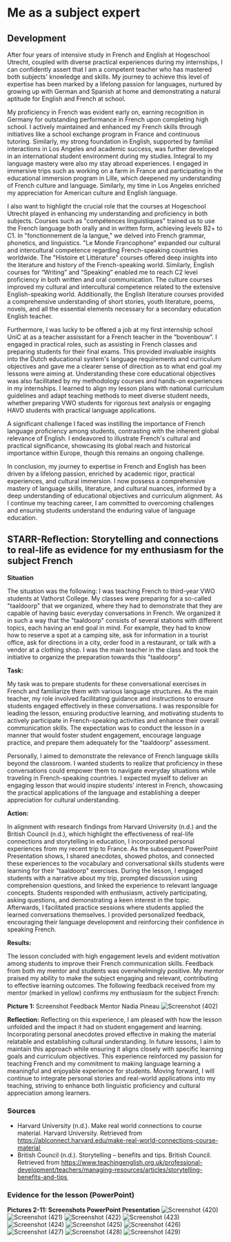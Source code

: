# Me as a subject expert
## Development 
After four years of intensive study in French and English at Hogeschool Utrecht, coupled with diverse practical experiences during my internships, I can confidently assert that I am a competent teacher who has mastered both subjects' knowledge and skills. My journey to achieve this level of expertise has been marked by a lifelong passion for languages, nurtured by growing up with German and Spanish at home and demonstrating a natural aptitude for English and French at school.  

My proficiency in French was evident early on, earning recognition in Germany for outstanding performance in French upon completing high school. I actively maintained and enhanced my French skills through initiatives like a school exchange program in France and continuous tutoring. Similarly, my strong foundation in English, supported by familial interactions in Los Angeles and academic success, was further developed in an international student environment during my studies. Integral to my language mastery were also my stay abroad experiences. I engaged in immersive trips such as working on a farm in France and participating in the educational immersion program in Lille, which deepened my understanding of French culture and language. Similarly, my time in Los Angeles enriched my appreciation for American culture and English language.  

I also want to highlight the crucial role that the courses at Hogeschool Utrecht played in enhancing my understanding and proficiency in both subjects. Courses such as "compétences linguistiques" trained us to use the French language both orally and in written form, achieving levels B2+ to C1. In "fonctionnement de la langue," we delved into French grammar, phonetics, and linguistics. "Le Monde Francophone" expanded our cultural and intercultural competence regarding French-speaking countries worldwide. The "Histoire et Littérature" courses offered deep insights into the literature and history of the French-speaking world. Similarly, English courses for “Writing” and “Speaking” enabled me to reach C2 level proficiency in both written and oral communication. The culture courses improved my cultural and intercultural competence related to the extensive English-speaking world. Additionally, the English literature courses provided a comprehensive understanding of short stories, youth literature, poems, novels, and all the essential elements necessary for a secondary education English teacher.  

Furthermore, I was lucky to be offered a job at my first internship school UniC at as a teacher assisstant for a French teacher in the “bovenbouw”. I engaged in practical roles, such as assisting in French classes and preparing students for their final exams. This provided invaluable insights into the Dutch educational system's language requirements and curriculum objectives and gave me a clearer sense of direction as to what end goal my lessons were aiming at. Understanding these core educational objectives was also facilitated by my methodology courses and hands-on experiences in my internships. I learned to align my lesson plans with national curriculum guidelines and adapt teaching methods to meet diverse student needs, whether preparing VWO students for rigorous text analysis or engaging HAVO students with practical language applications.  

A significant challenge I faced was instilling the importance of French language proficiency among students, contrasting with the inherent global relevance of English. I endeavored to illustrate French's cultural and practical significance, showcasing its global reach and historical importance within Europe, though this remains an ongoing challenge.  

In conclusion, my journey to expertise in French and English has been driven by a lifelong passion, enriched by academic rigor, practical experiences, and cultural immersion. I now possess a comprehensive mastery of language skills, literature, and cultural nuances, informed by a deep understanding of educational objectives and curriculum alignment. As I continue my teaching career, I am committed to overcoming challenges and ensuring students understand the enduring value of language education.

## STARR-Reflection: Storytelling and connections to real-life as evidence for my enthusiasm for the subject French
**Situation** 

The situation was the following: I was teaching French to third-year VWO students at Vathorst College. My classes were preparing for a so-called "taaldoorp" that we organized, where they had to demonstrate that they are capable of having basic everyday conversations in French. We organized it in such a way that the "taaldoorp" consists of several stations with different topics, each having an end goal in mind. For example, they had to know how to reserve a spot at a camping site, ask for information in a tourist office, ask for directions in a city, order food in a restaurant, or talk with a vendor at a clothing shop. I was the main teacher in the class and took the initiative to organize the preparation towards this "taaldoorp".  

**Task:**

My task was to prepare students for these conversational exercises in French and familiarize them with various language structures. As the main teacher, my role involved facilitating guidance and instructions to ensure students engaged effectively in these conversations. I was responsible for leading the lesson, ensuring productive learning, and motivating students to actively participate in French-speaking activities and enhance their overall communication skills. The expectation was to conduct the lesson in a manner that would foster student engagement, encourage language practice, and prepare them adequately for the "taaldoorp" assessment.  

Personally, I aimed to demonstrate the relevance of French language skills beyond the classroom. I wanted students to realize that proficiency in these conversations could empower them to navigate everyday situations while traveling in French-speaking countries. I expected myself to deliver an engaging lesson that would inspire students' interest in French, showcasing the practical applications of the language and establishing a deeper appreciation for cultural understanding.  

**Action:**  

In alignment with research findings from Harvard University (n.d.) and the British Council (n.d.), which highlight the effectiveness of real-life connections and storytelling in education, I incorporated personal experiences from my recent trip to France. As the subsequent PowerPoint Presentation shows,  I shared anecdotes, showed photos, and connected these experiences to the vocabulary and conversational skills students were learning for their "taaldoorp" exercises. During the lesson, I engaged students with a narrative about my trip, prompted discussion using comprehension questions, and linked the experience to relevant language concepts. Students responded with enthusiasm, actively participating, asking questions, and demonstrating a keen interest in the topic. Afterwards, I facilitated practice sessions where students applied the learned conversations themselves. I provided personalized feedback, encouraging their language development and reinforcing their confidence in speaking French.  

**Results:**  

The lesson concluded with high engagement levels and evident motivation among students to improve their French communication skills. Feedback from both my mentor and students was overwhelmingly positive. My mentor praised my ability to make the subject engaging and relevant, contributing to effective learning outcomes. The following feedback received from my mentor (marked in yellow) confirms my enthusiasm for the subject French:  

**Picture 1:** Screenshot Feedback Mentor Nadia Pineau
![Screenshot (402)](https://github.com/user-attachments/assets/143599a0-956f-4e9f-9601-186e41301328)

**Reflection:**
Reflecting on this experience, I am pleased with how the lesson unfolded and the impact it had on student engagement and learning. Incorporating personal anecdotes proved effective in making the material relatable and establishing cultural understanding. In future lessons, I aim to maintain this approach while ensuring it aligns closely with specific learning goals and curriculum objectives. This experience reinforced my passion for teaching French and my commitment to making language learning a meaningful and enjoyable experience for students. Moving forward, I will continue to integrate personal stories and real-world applications into my teaching, striving to enhance both linguistic proficiency and cultural appreciation among learners.  

### Sources
- Harvard University (n.d.). Make real world connections to course material. Harvard University. Retrieved from <a href="https://ablconnect.harvard.edu/make-real-world-connections-course-material " target="_blank">https://ablconnect.harvard.edu/make-real-world-connections-course-material </a>
- British Council (n.d.). Storytelling – benefits and tips. British Council. Retrieved from <a href="https://www.teachingenglish.org.uk/professional-development/teachers/managing-resources/articles/storytelling-benefits-and-tips" target="_blank">https://www.teachingenglish.org.uk/professional-development/teachers/managing-resources/articles/storytelling-benefits-and-tips </a>

### Evidence for the lesson (PowerPoint)
**Pictures 2-11: Screenshots PowerPoint Presentation**
![Screenshot (420)](https://github.com/user-attachments/assets/483a15a3-6f7b-4dd9-861f-ed77ca769f0b)
![Screenshot (421)](https://github.com/user-attachments/assets/98cae139-763e-4884-badd-689a3f565b33)
![Screenshot (422)](https://github.com/user-attachments/assets/810faa6b-2ef5-457a-8849-8d48b4bf418f)
![Screenshot (423)](https://github.com/user-attachments/assets/a764d242-723f-43ec-87a1-ab7579c7f36f)
![Screenshot (424)](https://github.com/user-attachments/assets/8eefaf15-9b43-4f91-b203-db8055d06671)
![Screenshot (425)](https://github.com/user-attachments/assets/8a9563e9-6114-4209-b70d-22542be75433)
![Screenshot (426)](https://github.com/user-attachments/assets/9c58b56e-2164-4e5a-bc8d-a327e6801108)
![Screenshot (427)](https://github.com/user-attachments/assets/4fef2966-2d1d-4672-8abb-02e4135aae10)
![Screenshot (428)](https://github.com/user-attachments/assets/16d66c73-54ac-4256-b6a4-13777edd8c2d)
![Screenshot (429)](https://github.com/user-attachments/assets/52e45e6f-b199-489d-ad66-020d53a706d1)







